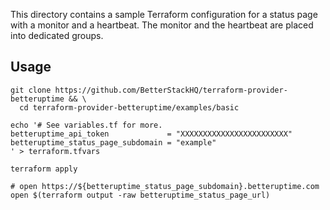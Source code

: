 This directory contains a sample Terraform configuration for a status page with
a monitor and a heartbeat. The monitor and the heartbeat are placed into dedicated
groups.

## Usage

```shell script
git clone https://github.com/BetterStackHQ/terraform-provider-betteruptime && \
  cd terraform-provider-betteruptime/examples/basic

echo '# See variables.tf for more.
betteruptime_api_token             = "XXXXXXXXXXXXXXXXXXXXXXXX"
betteruptime_status_page_subdomain = "example"
' > terraform.tfvars

terraform apply

# open https://${betteruptime_status_page_subdomain}.betteruptime.com
open $(terraform output -raw betteruptime_status_page_url)
```
